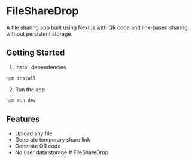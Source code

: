 
# FileShareDrop

A file sharing app built using Next.js with QR code and link-based sharing, without persistent storage.

## Getting Started

1. Install dependencies

```bash
npm install
```

2. Run the app

```bash
npm run dev
```

## Features

- Upload any file
- Generate temporary share link
- Generate QR code
- No user data storage
#   F i l e S h a r e D r o p  
 